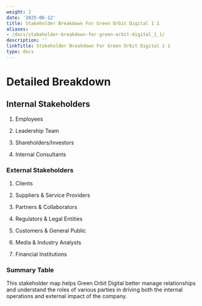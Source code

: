 ```yaml
---
weight: 2
date: '2025-06-12'
title: Stakeholder Breakdown For Green Orbit Digital 1 1
aliases:
- /docs/stakeholder-breakdown-for-green-orbit-digital_1_1/
description: ''
linkTitle: Stakeholder Breakdown For Green Orbit Digital 1 1
type: docs
---
```


<!-- Unsupported block type: child_database -->

# Detailed Breakdown

<!-- Unsupported block type: divider -->

## Internal Stakeholders

<!-- Unsupported block type: divider -->

1. Employees

1. Leadership Team

1. Shareholders/Investors

1. Internal Consultants

### External Stakeholders

<!-- Unsupported block type: divider -->

1. Clients

1. Suppliers & Service Providers

1. Partners & Collaborators

1. Regulators & Legal Entities

1. Customers & General Public

1. Media & Industry Analysts

1. Financial Institutions

### Summary Table

<!-- Unsupported block type: table -->

This stakeholder map helps Green Orbit Digital better manage relationships and understand the roles of various parties in driving both the internal operations and external impact of the company.